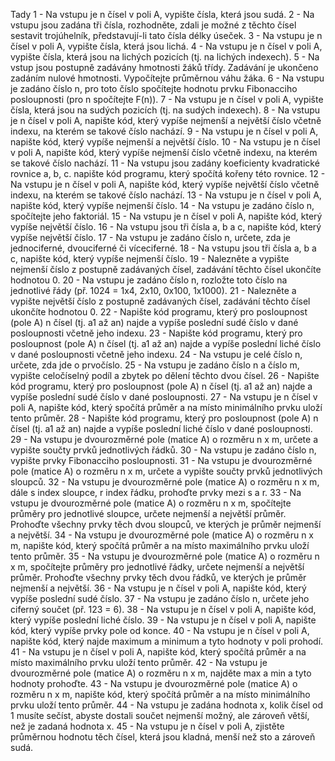 Tady
1 - Na vstupu je n čísel v poli A, vypište čísla, která jsou sudá.
2 - Na vstupu jsou zadána tři čísla, rozhodněte, zdali je možné z těchto čísel sestavit trojúhelník, představují-li tato čísla délky úseček.
3 - Na vstupu je n čísel v poli A, vypište čísla, která jsou lichá.
4 - Na vstupu je n čísel v poli A, vypište čísla, která jsou na lichých pozicích (tj. na lichých indexech).
5 - Na vstup jsou postupně zadávány hmotnosti žáků třídy. Zadávání je ukončeno zadáním nulové hmotnosti. Vypočítejte průměrnou váhu žáka.
6 - Na vstupu je zadáno číslo n, pro toto číslo spočítejte hodnotu prvku Fibonacciho posloupnosti (pro n spočítejte F(n)).
7 - Na vstupu je n čísel v poli A, vypište čísla, která jsou na sudých pozicích (tj. na sudých indexech).
8 - Na vstupu je n čísel v poli A, napište kód, který vypíše nejmenší a největší číslo včetně indexu, na kterém se takové číslo nachází.
9 - Na vstupu je n čísel v poli A, napište kód, který vypíše nejmenší a největší číslo.
10 - Na vstupu je n čísel v poli A, napište kód, který vypíše nejmenší číslo včetně indexu, na kterém se takové číslo nachází.
11 - Na vstupu jsou zadány koeficienty kvadratické rovnice a, b, c. napište kód programu, který spočítá kořeny této rovnice.
12 - Na vstupu je n čísel v poli A, napište kód, který vypíše největší číslo včetně indexu, na kterém se takové číslo nachází.
13 - Na vstupu je n čísel v poli A, napište kód, který vypíše nejmenší číslo.
14 - Na vstupu je zadáno číslo n, spočítejte jeho faktoriál.
15 - Na vstupu je n čísel v poli A, napište kód, který vypíše největší číslo.
16 - Na vstupu jsou tři čísla a, b a c, napište kód, který vypíše největší číslo.
17 - Na vstupu je zadáno číslo n, určete, zda je jednociferné, dvouciferné či víceciferné.
18 - Na vstupu jsou tři čísla a, b a c, napište kód, který vypíše nejmenší číslo.
19 - Nalezněte a vypište nejmenší číslo z postupně zadávaných čísel, zadávání těchto čísel ukončíte hodnotou 0.
20 - Na vstupu je zadáno číslo n, rozložte toto číslo na jednotlivé řády (př. 1024 = 1x4, 2x10, 0x100, 1x1000).
21 - Nalezněte a vypište největší číslo z postupně zadávaných čísel, zadávání těchto čísel ukončíte hodnotou 0.
22 - Napište kód programu, který pro posloupnost (pole A) n čísel (tj. a1 až an) najde a vypíše poslední sudé číslo v dané posloupnosti včetně jeho indexu.
23 - Napište kód programu, který pro posloupnost (pole A) n čísel (tj. a1 až an) najde a vypíše poslední liché číslo v dané posloupnosti včetně jeho indexu.
24 - Na vstupu je celé číslo n, určete, zda jde o prvočíslo.
25 - Na vstupu je zadáno číslo n a číslo m, vypište celočíselný podíl a zbytek po dělení těchto dvou čísel.
26 - Napište kód programu, který pro posloupnost (pole A) n čísel (tj. a1 až an) najde a vypíše poslední sudé číslo v dané posloupnosti.
27 - Na vstupu je n čísel v poli A, napište kód, který spočítá průměr a na místo minimálního prvku uloží tento průměr.
28 - Napište kód programu, který pro posloupnost (pole A) n čísel (tj. a1 až an) najde a vypíše poslední liché číslo v dané posloupnosti.
29 - Na vstupu je dvourozměrné pole (matice A) o rozměru n x m, určete a vypište součty prvků jednotlivých řádků.
30 - Na vstupu je zadáno číslo n, vypište prvky Fibonacciho posloupnosti.
31 - Na vstupu je dvourozměrné pole (matice A) o rozměru n x m, určete a vypište součty prvků jednotlivých sloupců.
32 - Na vstupu je dvourozměrné pole (matice A) o rozměru n x m, dále s index sloupce, r index řádku, prohoďte prvky mezi s a r.
33 - Na vstupu je dvourozměrné pole (matice A) o rozměru n x m, spočítejte průměry pro jednotlivé sloupce, určete nejmenší a největší průměr. Prohoďte všechny prvky těch dvou sloupců, ve kterých je průměr nejmenší a největší.
34 - Na vstupu je dvourozměrné pole (matice A) o rozměru n x m, napište kód, který spočítá průměr a na místo maximálního prvku uloží tento průměr.
35 - Na vstupu je dvourozměrné pole (matice A) o rozměru n x m, spočítejte průměry pro jednotlivé řádky, určete nejmenší a největší průměr. Prohoďte všechny prvky těch dvou řádků, ve kterých je průměr nejmenší a největší.
36 - Na vstupu je n čísel v poli A, napište kód, který vypíše poslední sudé číslo.
37 - Na vstupu je zadáno číslo n, určete jeho ciferný součet (př. 123 = 6).
38 - Na vstupu je n čísel v poli A, napište kód, který vypíše poslední liché číslo.
39 - Na vstupu je n čísel v poli A, napište kód, který vypíše prvky pole od konce.
40 - Na vstupu je n čísel v poli A, napište kód, který najde maximum a minimum a tyto hodnoty v poli prohodí.
41 - Na vstupu je n čísel v poli A, napište kód, který spočítá průměr a na místo maximálního prvku uloží tento průměr.
42 - Na vstupu je dvourozměrné pole (matice A) o rozměru n x m, najděte max a min a tyto hodnoty prohoďte.
43 - Na vstupu je dvourozměrné pole (matice A) o rozměru n x m, napište kód, který spočítá průměr a na místo minimálního prvku uloží tento průměr.
44 - Na vstupu je zadána hodnota x, kolik čísel od 1 musíte sečíst, abyste dostali součet nejmenší možný, ale zároveň větší, než je zadaná hodnota x.
45 - Na vstupu je n čísel v poli A, zjistěte průměrnou hodnotu těch čísel, která jsou kladná, menší než sto a zároveň sudá.

